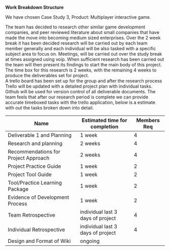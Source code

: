 **Work Breakdown Structure**

We have chosen Case Study 3, Product: Multiplayer interactive game. 

The team has decided to research other similar game development companies, and peer reviewed literature about small companies that have made the move into becoming medium sized enterprises. Over the 2 week break it has been decided research will be carried out by each team member generally and each individual will be also tasked with a specific subject area to  focus on.
Meetings, will be carried out over the study break at times assigned using voip.
When sufficient research has been carried out the team will then present its findings to start the main body of this project. The time box for this research is 2 weeks, with the remaining 4 weeks to produce the deliverables set for project.  
A trello board has been set up for the group and after the research process Trello will be updated with a detailed project plan with individual tasks.
Github will be used for version control of all deliverable documents. 
The team feels that after our research period is complete we can provide accurate timeboxed tasks with the trello application, below is a estimate with out the tasks broken down into detail.



Name | Estimated time for completion | Members Req
--|--|--
Deliverable 1 and Planning | 1 week | 4
Research and planning | 2 weeks | 4
Recommendations for Project Approach | 2 weeks | 4
Project Practice Guide | 1 week | 2
Project Tool Guide | 1 week | 2
Tool/Practice Learning Package | 1 week | 2
Evidence of Development Process | 1 week | 2
Team Retrospective | individual last 3 days of project | 4
Individual Retrospective | individual last 3 days of project | 4
Design and Format of Wiki | ongoing 

